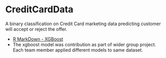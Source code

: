 # CreditCardData
A binary classification on Credit Card marketing data predicting customer will accept or reject the offer.
- [R MarkDown - XGBoost](https://ndesai187.github.io/Group18_Part2_XGBoost.html)
- The xgboost model was contribution as part of wider group project. Each team member applied different models to same dataset.
